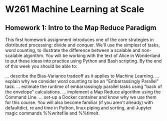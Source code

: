 # W261 Machine Learning at Scale  

## Homework 1: Intro to the Map Reduce Paradigm
This first homework assignment introduces one of the core strategies in distributed processing: divide and conquer. We'll use the simplest of tasks, word counting, to illustrate the difference between a scalable and non-scalable algorithm. You will be working with the text of Alice in Wonderland to put these ideas into practice using Python and Bash scripting. By the end of this week you should be able to:

... describe the Bias-Variance tradeoff as it applies to Machine Learning.
... explain why we consider word counting to be an "Embarrassingly Parallel" task.
... estimate the runtime of embarrassingly parallel tasks using "back of the envelope" calculations.
... implement a Map Reduce algorithm using the Command Line.
... set-up a Docker container and know why we use them for this course.
You will also become familiar (if you aren't already) with defaultdict, re and time in Python, linux piping and sorting, and Jupyter magic commands %%writefile and %%timeit. 
